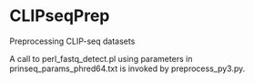 # CLIPseqPrep
Preprocessing CLIP-seq datasets

A call to perl_fastq_detect.pl using parameters in prinseq_params_phred64.txt is invoked by preprocess_py3.py.

